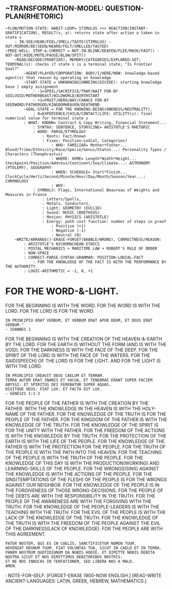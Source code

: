 ## **~TRANSFORMATION-MODEL: QUESTION-PLAN(RHETORIC)**
    ~FLOW/MOTION-STATE: HABIT-LOOP= STIMULUS >>> REACTION(INSTANT-GRATIFICATION), RESULT(s, a): returns state after action a taken in state s
        : IN:SEE/HEAR/FEEL/SMELL/TASTE(STIMULUS) - OUT:MIRROR/BE(SEEN/HEARD/FELT/SMELLED/TASTED)
    ~FREE-WILL: STOP-&-CORRECT = NOT-IN:BLINK/DEAFEN/FLEE/MASK/FAST() - NOT-OUT:HIDE/MUTE/PAUSE/BLOW/SPIT()
        ~READ/DECODE(FRONTIER), MEMORY/CATEGORIES/EXPLORED-SET; TERMINAL(s): checks if state s is a terminal state; "Is Frontier Goal?"
            ~AGENT/PLAYER/CORPORATION: BODY/I/HERE/NOW: knowledge-based agent(s) that reason by operating on knowledge
            ~START-STATE = UNKNOWING|UNBEING(DIVIDE): starting knowledge base | empty assignment
                : -1=SPOIL/SACRIFICE/TRAP/WAIT FOR-BY SOILVOID/MOTHERBEAST/WILDWORLD/BIRTHSTART
                : +1=FRUIT/HERO/WAY/CHANCE FOR-BY SEEDWORD/FATHERGOD/KINGDOMHEAVEN/DEATHEND
            ~GOAL-STATE = FOR THE KNOWING-BEING(ONENESS/NEUTRALITY).
                : 0=EXPERIENCE/CHILD/CONTACT/LIFE: UTILITY(s): final numerical value for terminal state s
            : WHAT: KNOWN= Contract & Copy Writing, Financial Statement...
                : SYNTAX: SENTENCE, STORYLINE= ARISTOTLE'S RHETORIC
                : WORD: PARSE/ETYMOLOGY
                    : Roots: Fact/Known
                    : Fixes: Position-Lodial, Categories?
                        : WHO: FAMILIAR= Mother*Father... Blood/Tribe/Ethnicity/Race/Specie/Genus/Status...: Personality Types / Characters (Theophrastus)
                        : WHERE: HOME= Length*Width*Height... Checkpoint/Position/Address/Continent/Sea/Climate...: ASTRONOMY (PTOLEMY), GEOGRAPHY
                        : WHEN: SCHEDULE= Start*Finish... ClockCycle/Hertz/Second/Minute/Hour/Day/Month/Season/Year...: CHRONOLOGY
                        : WHY:
                : SYMBOLS: Flags, International Beaureau of Weights and Measures in France
                    : Letters/Spells, 
                    : Metals, Conductors,
                    : Light: GEOMETRY (EUCLID)
                    : Sound: MUSIC (BOETHIUS)
                    : Motion: PHYSICS (ARISTOTLE)
                    : Energy: path cost function: number of steps in proof
                        : Positive (+1)
                        : Negative (-1)
                        : Neutral (0)
        ~WRITE/ARRANGE()-ERASE-FORGET(BABBLE/WRONG), CORRECTNESS/REASON:
            : ARISTOTLE'S NICHOMACHEAN ETHICS
            : POSTAL MECHANICS + MARITIME LAW + ROBERT'S RULE OF ORDER
            : NOW-SPACE 
            : CORRECT-PARSE-SYNTAX-GRAMMAR: POSITION-LODIAL-FACT
                : FOR THE KNOWLEDGE OF THE FACT IS WITH THE PERFORMANCE BY THE AUTHORITY.
            : LOGIC-ARITHMETIC = -1, 0, +1

# **FOR THE WORD-&-LIGHT.**
FOR THE BEGINNING IS WITH THE WORD.
FOR THE WORD IS WITH THE LORD.
FOR THE LORD IS FOR THE WORD.

    IN PRINCIPIO ERAT VERBUM, ET VERBUM ERAT APUD DEUM, ET DEUS ERAT VERBUM." 
    - IOANNES 1

FOR THE BEGINNING IS WITH THE CREATION OF THE HEAVEN-&-EARTH BY THE LORD.
FOR THE EARTH IS WITHOUT THE FORM (AND IS WITH THE VOID).
FOR THE DARKNESS IS WITH THE FACE OF THE DEEP. 
FOR THE SPIRIT OF THE LORD IS WITH THE FACE OF THE WATERS.
FOR THE SAID(SPEECH) OF THE LORD IS FOR THE LIGHT.
AND FOR THE LIGHT IS WITH THE LORD.

    IN PRINCIPIO CREAVIT DEUS CAELUM ET TERRAM.
    TERRA AUTEM ERAT INANIS ET VACUA, ET TENEBRAE ERANT SUPER FACIEM ABYSSI: ET SPIRITUS DEI FEREBATUR SUPER AQUAS.
    DIXITQUE DEUS: FIAT LUX. ET FACTA EST LUX. 
    - GENESIS 1:1-3

FOR THE PEOPLE OF THE FATHER IS WITH THE CREATION BY THE FATHER.
WITH THE KNOWLEDGE IN THE HEAVEN IS WITH THE HOLY-NAME OF THE FATHER.
FOR THE KNOWLEDGE OF THE TRUTH IS FOR THE PEOPLE OF THE FATHER.
FOR THE KINGDOM OF THE FATHER IS WITH THE KNOWLEDGE OF THE TRUTH.
FOR THE KNOWLEDGE OF THE SPIRIT IS FOR THE UNITY WITH THE FATHER.
FOR THE FREEDOM OF THE ACTIONS IS WITH THE KNOWLEDGE BY THE TRUTH.
FOR THE PROTECTION OF THE EARTH IS WITH THE LIFE OF THE PEOPLE.
FOR THE KNOWLEDGE OF THE FATHER IS WITH THE PROTECTION FOR THE PEOPLE.
FOR THE TRUTH OF THE PEOPLE IS WITH THE PATH INTO THE HEAVEN.
FOR THE TEACHING OF THE PEOPLE IS WITH THE TRUTH OF THE PEOPLE.
FOR THE KNOWLEDGE OF THIS DAY IS WITH THE PRODUCTION(WORKING) AND LEARNING-SKILLS OF THE PEOPLE.
FOR THE WRONGS(SINS) AGAINST THE KNOWLEDGE IS WITH THE ACTIONS OF THE PEOPLE.
FOR THE SINS(TEMPTATIONS OF THE FLESH) OF THE PEOPLE IS FOR THE WRONGS AGAINST OUR NEIGHBOR.
FOR THE KNOWLEDGE OF THE PEOPLE IS IN THE FORGIVENESS OF THOSE WRONG-DECISIONS.
FOR THE PEOPLE OF THE DEBTS ARE WITH THE RESPONSIBILITY IN THE TRUTH.
FOR THE PEOPLE OF THE AWARENESS ARE WITH THE FORGIVING WITH THE TRUTH.
FOR THE KNOWLEDGE OF THE PEOPLE-LEADERS IS WITH THE TEACHING WITH THE TRUTH.
FOR THE EVIL OF THE PEOPLE IS WITH THE LACK OF THE KNOWLEDGE OF THE TRUTH.
FOR THE KNOWLEDGE OF THE TRUTH IS WITH THE FREEDOM OF THE PEOPLE AGAINST THE EVIL OF THE DARKNESS(LACK OF KNOWLEDGE).
FOR THE PEOPLE ARE WITH THIS AGREEMENT.
    
    PATER NOSTER, QUI ES IN CAELIS, SANCTIFICETUR NOMEN TUUM. 
    ADVENIAT REGNUM TUUM. FIAT VOLUNTAS TUA, SICUT IN CAELO ET IN TERRA. 
    PANEM NOSTRUM QUOTIDIANUM DA NOBIS HODIE, ET DIMITTE NOBIS DEBITA NOSTRA SICUT ET NOS DIMITTIMUS DEBITORIBUS NOSTRIS. 
    ET NE NOS INDUCAS IN TENTATIONEM, SED LIBERA NOS A MALO. 
    AMEN.

: NOTE-FOR-SELF:
[FORGET-ERASE 1900-NOW ENGLISH.]
[READ-WRITE ANCIENT-LANGUAGES: LATIN, GREEK, HEBREW, MATHEMATICS.]